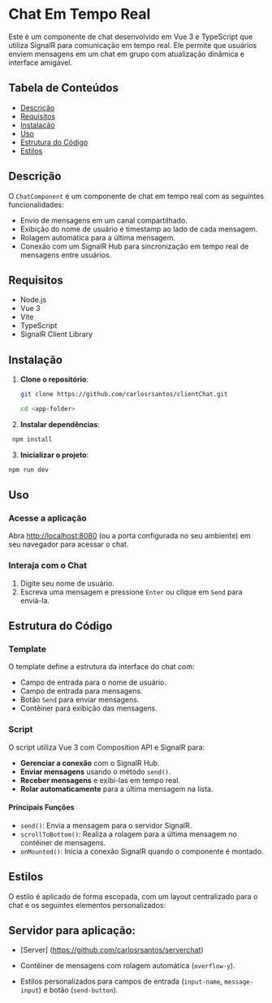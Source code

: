 # Chat Em Tempo Real

Este é um componente de chat desenvolvido em Vue 3 e TypeScript que utiliza SignalR para comunicação em tempo real. Ele permite que usuários enviem mensagens em um chat em grupo com atualização dinâmica e interface amigável.

## Tabela de Conteúdos

- [Descrição](#descrição)
- [Requisitos](#requisitos)
- [Instalação](#instalação)
- [Uso](#uso)
- [Estrutura do Código](#estrutura-do-código)
- [Estilos](#estilos)

## Descrição

O `ChatComponent` é um componente de chat em tempo real com as seguintes funcionalidades:

- Envio de mensagens em um canal compartilhado.
- Exibição do nome de usuário e timestamp ao lado de cada mensagem.
- Rolagem automática para a última mensagem.
- Conexão com um SignalR Hub para sincronização em tempo real de mensagens entre usuários.

## Requisitos

- Node.js
- Vue 3
- Vite
- TypeScript
- SignalR Client Library

## Instalação

1. **Clone o repositório**:

   ```bash
   git clone https://github.com/carlosrsantos/clientChat.git

   cd <app-folder>
   ```

2. **Instalar dependências**:
  
  ```bash
   npm install
   ```

3. **Inicializar o projeto**:

  ```bash
  npm run dev
   ```

## Uso

### Acesse a aplicação

Abra [http://localhost:8080](http://localhost:8080) (ou a porta configurada no seu ambiente) em seu navegador para acessar o chat.

### Interaja com o Chat

1. Digite seu nome de usuário.
2. Escreva uma mensagem e pressione `Enter` ou clique em `Send` para enviá-la.

## Estrutura do Código

### Template

O template define a estrutura da interface do chat com:

- Campo de entrada para o nome de usuário.
- Campo de entrada para mensagens.
- Botão `Send` para enviar mensagens.
- Contêiner para exibição das mensagens.

### Script

O script utiliza Vue 3 com Composition API e SignalR para:

- **Gerenciar a conexão** com o SignalR Hub.
- **Enviar mensagens** usando o método `send()`.
- **Receber mensagens** e exibi-las em tempo real.
- **Rolar automaticamente** para a última mensagem na lista.

#### Principais Funções

- `send()`: Envia a mensagem para o servidor SignalR.
- `scrollToBottom()`: Realiza a rolagem para a última mensagem no contêiner de mensagens.
- `onMounted()`: Inicia a conexão SignalR quando o componente é montado.

## Estilos

O estilo é aplicado de forma escopada, com um layout centralizado para o chat e os seguintes elementos personalizados:

## Servidor para aplicação:
- [Server] (https://github.com/carlosrsantos/serverchat)

- Contêiner de mensagens com rolagem automática (`overflow-y`).
- Estilos personalizados para campos de entrada (`input-name`, `message-input`) e botão (`send-button`).


